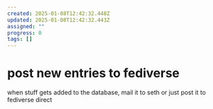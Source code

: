 ```yaml
---
created: 2025-01-08T12:42:32.448Z
updated: 2025-01-08T12:42:32.443Z
assigned: ""
progress: 0
tags: []
---
```


# post new entries to fediverse

when stuff gets added to the database, mail it to seth or just post it to fediverse direct
